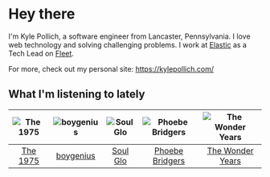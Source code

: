 # Hey there


I'm Kyle Pollich, a software engineer from Lancaster, Pennsylvania. I love web technology and solving challenging problems.
I work at [Elastic](https://www.elastic.co/) as a Tech Lead on [Fleet](https://www.elastic.co/guide/en/fleet/current/fleet-overview.html).

For more, check out my personal site: https://kylepollich.com/

## What I'm listening to lately

<!-- begin artists -->
  |![The 1975](https://i.scdn.co/image/ab6761610000f17889348336354096fd4e36ca73)|![boygenius](https://i.scdn.co/image/ab6761610000f1781a6373c01e8b86e289859f57)|![Soul Glo](https://i.scdn.co/image/ab6761610000f1789a277645bcc34a7b96d00add)|![Phoebe Bridgers](https://i.scdn.co/image/ab6761610000f178626686e362d30246e816cc5b)|![The Wonder Years](https://i.scdn.co/image/ab6761610000f178b127e7ff124dd9791a245d54)|
  |:---:|:---:|:---:|:---:|:---:|
  |[The 1975](https://open.spotify.com/artist/3mIj9lX2MWuHmhNCA7LSCW)|[boygenius](https://open.spotify.com/artist/1hLiboQ98IQWhpKeP9vRFw)|[Soul Glo](https://open.spotify.com/artist/0mWrp0C4ShdOjs7P29Gzan)|[Phoebe Bridgers](https://open.spotify.com/artist/1r1uxoy19fzMxunt3ONAkG)|[The Wonder Years](https://open.spotify.com/artist/0nq64XZMWV1s7XHXIkdH7K)|
<!-- end artists -->
